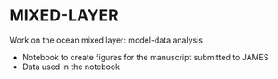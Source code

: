# MIXED-LAYER
Work on the ocean mixed layer: model-data analysis

- Notebook to create figures for the manuscript submitted to JAMES 
- Data used in the notebook

